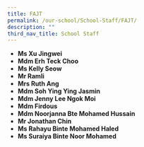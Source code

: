```yaml
---
title: FAJT
permalink: /our-school/School-Staff/FAJT/
description: ""
third_nav_title: School Staff
---
```

*   **Ms Xu Jingwei**  
*   **Mdm Erh Teck Choo**  
*   **Ms Kelly Seow**  
*   **Mr Ramli**  
*   **Mrs Ruth Ang**  
*   **Mdm Soh Ying Ying Jasmin**  
*   **Mdm Jenny Lee Ngok Moi**  
*   **Mdm Firdous**  
*   **Mdm Noorjanna Bte Mohamed Hussain**  
*   **Mr Jonathan Chin**  
*   **Ms Rahayu Binte Mohamed Haled**  
*   **Ms Suraiya Binte Noor Mohamed**  
